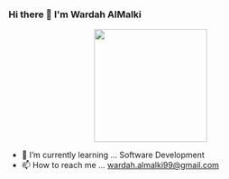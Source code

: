 ### Hi there 👋 I'm Wardah AlMalki

<p align="center">
  <img src="./yogocat_animation.gif" width=200>
</p>

- 🌱 I’m currently learning ... Software Development
- 📫 How to reach me ...  wardah.almalki99@gmail.com
